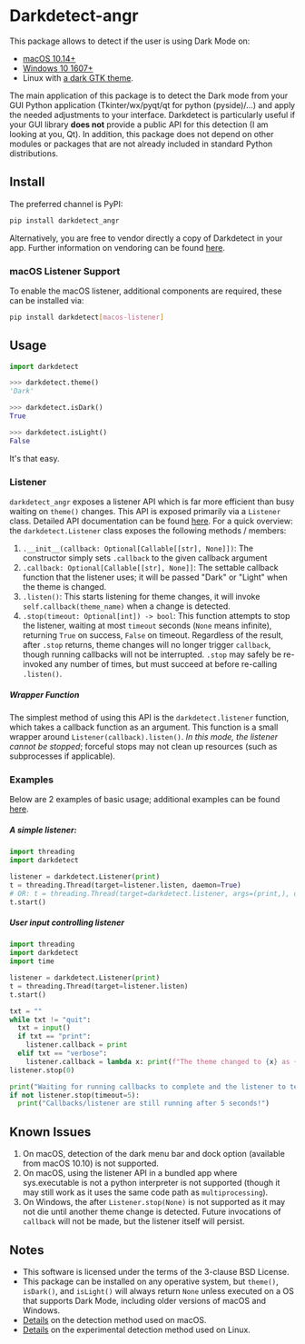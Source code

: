 # Darkdetect-angr

This package allows to detect if the user is using Dark Mode on:

- [macOS 10.14+](https://support.apple.com/en-us/HT208976)
- [Windows 10 1607+](https://blogs.windows.com/windowsexperience/2016/08/08/windows-10-tip-personalize-your-pc-by-enabling-the-dark-theme/)
- Linux with [a dark GTK theme](https://www.gnome-look.org/browse/cat/135/ord/rating/?tag=dark).

The main application of this package is to detect the Dark mode from your GUI Python application (Tkinter/wx/pyqt/qt for python (pyside)/...) and apply the needed adjustments to your interface. Darkdetect is particularly useful if your GUI library **does not** provide a public API for this detection (I am looking at you, Qt). In addition, this package does not depend on other modules or packages that are not already included in standard Python distributions.

## Install

The preferred channel is PyPI:
```bash
pip install darkdetect_angr
```

Alternatively, you are free to vendor directly a copy of Darkdetect in your app. Further information on vendoring can be found [here](https://medium.com/underdog-io-engineering/vendoring-python-dependencies-with-pip-b9eb6078b9c0).

### macOS Listener Support

To enable the macOS listener, additional components are required, these can be installed via:
```bash
pip install darkdetect[macos-listener]
```

## Usage

```python
import darkdetect

>>> darkdetect.theme()
'Dark'

>>> darkdetect.isDark()
True

>>> darkdetect.isLight()
False
```
It's that easy.

### Listener

`darkdetect_angr` exposes a listener API which is far more efficient than busy waiting on `theme()` changes.
This API is exposed primarily via a `Listener` class.
Detailed API documentation can be found [here](docs/api.md).
For a quick overview: the `darkdetect.Listener` class exposes the following methods / members:

1. `.__init__(callback: Optional[Callable[[str], None]])`: The constructor simply sets `.callback` to the given callback argument
1. `.callback: Optional[Callable[[str], None]]`: The settable callback function that the listener uses; it will be passed "Dark" or "Light" when the theme is changed.
1. `.listen()`: This starts listening for theme changes, it will invoke
`self.callback(theme_name)` when a change is detected.
1. `.stop(timeout: Optional[int]) -> bool`: 
This function attempts to stop the listener,
waiting at most `timeout` seconds (`None` means infinite),
returning `True` on success, `False` on timeout.
Regardless of the result, after `.stop` returns, theme changes 
will no longer trigger `callback`, though running callbacks will
not be interrupted.
`.stop` may safely be re-invoked any number of times, but must succeed at before re-calling `.listen()`.

##### Wrapper Function

The simplest method of using this API is the `darkdetect.listener` function,
which takes a callback function as an argument.
This function is a small wrapper around `Listener(callback).listen()`.
_In this mode, the listener cannot be stopped_; forceful stops may not clean up resources (such as subprocesses if applicable).

### Examples

Below are 2 examples of basic usage; additional examples can be found [here](docs/examples.md).

##### A simple listener:
```python
import threading
import darkdetect

listener = darkdetect.Listener(print)
t = threading.Thread(target=listener.listen, daemon=True)
# OR: t = threading.Thread(target=darkdetect.listener, args=(print,), daemon=True)
t.start()
```

##### User input controlling listener
```python
import threading
import darkdetect
import time

listener = darkdetect.Listener(print)
t = threading.Thread(target=listener.listen)
t.start()

txt = ""
while txt != "quit":
  txt = input()
  if txt == "print":
    listener.callback = print
  elif txt == "verbose":
    listener.callback = lambda x: print(f"The theme changed to {x} as {time.time()}")
listener.stop(0)

print("Waiting for running callbacks to complete and the listener to terminate")
if not listener.stop(timeout=5):
  print("Callbacks/listener are still running after 5 seconds!")
```

## Known Issues

1. On macOS, detection of the dark menu bar and dock option (available from macOS 10.10) is not supported.
1. On macOS, using the listener API in a bundled app where sys.executable is not a python interpreter is not supported (though it may still work as it uses the same code path as `multiprocessing`).
1. On Windows, the after `Listener.stop(None)` is not supported as it may not die until another theme change is detected.
Future invocations of `callback` will not be made, but the listener itself will persist.

## Notes

- This software is licensed under the terms of the 3-clause BSD License.
- This package can be installed on any operative system, but `theme()`, `isDark()`, and `isLight()` will always return `None` unless executed on a OS that supports Dark Mode, including older versions of macOS and Windows.
- [Details](https://stackoverflow.com/questions/25207077/how-to-detect-if-os-x-is-in-dark-mode) on the detection method used on macOS.
- [Details](https://askubuntu.com/questions/1261366/detecting-dark-mode#comment2132694_1261366) on the experimental detection method used on Linux.

